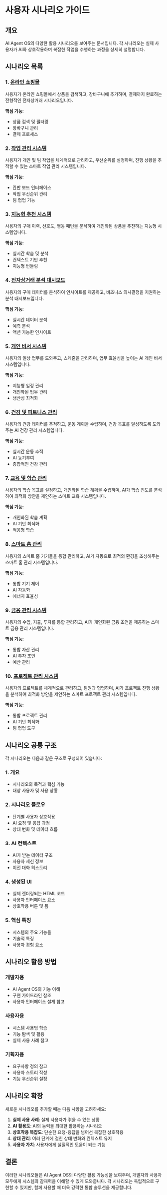 # 사용자 시나리오 가이드

## 개요
AI Agent OS의 다양한 활용 시나리오를 보여주는 문서입니다. 각 시나리오는 실제 사용자가 AI와 상호작용하며 복잡한 작업을 수행하는 과정을 상세히 설명합니다.

## 시나리오 목록

### 1. [온라인 쇼핑몰](./scenario-1-online-shopping.md)
사용자가 온라인 쇼핑몰에서 상품을 검색하고, 장바구니에 추가하며, 결제까지 완료하는 전형적인 전자상거래 시나리오입니다.

**핵심 기능:**
- 상품 검색 및 필터링
- 장바구니 관리
- 결제 프로세스

### 2. [작업 관리 시스템](./scenario-2-task-management.md)
사용자가 개인 및 팀 작업을 체계적으로 관리하고, 우선순위를 설정하며, 진행 상황을 추적할 수 있는 스마트 작업 관리 시스템입니다.

**핵심 기능:**
- 칸반 보드 인터페이스
- 작업 우선순위 관리
- 팀 협업 기능

### 3. [지능형 추천 시스템](./scenario-3-intelligent-recommendation.md)
사용자의 구매 이력, 선호도, 행동 패턴을 분석하여 개인화된 상품을 추천하는 지능형 시스템입니다.

**핵심 기능:**
- 실시간 학습 및 분석
- 컨텍스트 기반 추천
- 지능형 번들링

### 4. [전자상거래 분석 대시보드](./scenario-4-ecommerce-analytics.md)
사용자의 구매 데이터를 분석하여 인사이트를 제공하고, 비즈니스 의사결정을 지원하는 분석 대시보드입니다.

**핵심 기능:**
- 실시간 데이터 분석
- 예측 분석
- 액션 가능한 인사이트

### 5. [개인 비서 시스템](./scenario-5-personal-assistant.md)
사용자의 일상 업무를 도와주고, 스케줄을 관리하며, 업무 효율성을 높이는 AI 개인 비서 시스템입니다.

**핵심 기능:**
- 지능형 일정 관리
- 개인화된 업무 관리
- 생산성 최적화

### 6. [건강 및 피트니스 관리](./scenario-6-health-fitness.md)
사용자의 건강 데이터를 추적하고, 운동 계획을 수립하며, 건강 목표를 달성하도록 도와주는 AI 건강 관리 시스템입니다.

**핵심 기능:**
- 실시간 운동 추적
- AI 동기부여
- 종합적인 건강 관리

### 7. [교육 및 학습 관리](./scenario-7-education-learning.md)
사용자의 학습 목표를 설정하고, 개인화된 학습 계획을 수립하며, AI가 학습 진도를 분석하여 최적화 방안을 제안하는 스마트 교육 시스템입니다.

**핵심 기능:**
- 개인화된 학습 계획
- AI 기반 최적화
- 적응형 학습

### 8. [스마트 홈 관리](./scenario-8-smart-home.md)
사용자의 스마트 홈 기기들을 통합 관리하고, AI가 자동으로 최적의 환경을 조성해주는 스마트 홈 관리 시스템입니다.

**핵심 기능:**
- 통합 기기 제어
- AI 자동화
- 에너지 효율성

### 9. [금융 관리 시스템](./scenario-9-financial-management.md)
사용자의 수입, 지출, 투자를 통합 관리하고, AI가 개인화된 금융 조언을 제공하는 스마트 금융 관리 시스템입니다.

**핵심 기능:**
- 통합 자산 관리
- AI 투자 조언
- 예산 관리

### 10. [프로젝트 관리 시스템](./scenario-10-project-management.md)
사용자의 프로젝트를 체계적으로 관리하고, 팀원과 협업하며, AI가 프로젝트 진행 상황을 분석하여 최적화 방안을 제안하는 스마트 프로젝트 관리 시스템입니다.

**핵심 기능:**
- 통합 프로젝트 관리
- AI 기반 최적화
- 팀 협업 도구

## 시나리오 공통 구조

각 시나리오는 다음과 같은 구조로 구성되어 있습니다:

### 1. 개요
- 시나리오의 목적과 핵심 기능
- 대상 사용자 및 사용 상황

### 2. 시나리오 플로우
- 단계별 사용자 상호작용
- AI 요청 및 응답 과정
- 상태 변화 및 데이터 흐름

### 3. AI 컨텍스트
- AI가 받는 데이터 구조
- 사용자 세션 정보
- 이전 대화 히스토리

### 4. 생성된 UI
- 실제 렌더링되는 HTML 코드
- 사용자 인터페이스 요소
- 상호작용 버튼 및 폼

### 5. 핵심 특징
- 시스템의 주요 기능들
- 기술적 특징
- 사용자 경험 요소

## 시나리오 활용 방법

### 개발자용
- AI Agent OS의 기능 이해
- 구현 가이드라인 참조
- 사용자 인터페이스 설계 참고

### 사용자용
- 시스템 사용법 학습
- 기능 탐색 및 활용
- 실제 사용 사례 참고

### 기획자용
- 요구사항 정의 참고
- 사용자 스토리 작성
- 기능 우선순위 설정

## 시나리오 확장

새로운 시나리오를 추가할 때는 다음 사항을 고려하세요:

1. **실제 사용 사례**: 실제 사용자가 겪을 수 있는 상황
2. **AI 활용도**: AI의 능력을 최대한 활용하는 시나리오
3. **상호작용 복잡도**: 단순한 요청-응답을 넘어선 복잡한 상호작용
4. **상태 관리**: 여러 단계에 걸친 상태 변화와 컨텍스트 유지
5. **사용자 가치**: 사용자에게 실질적인 도움이 되는 기능

## 결론

이러한 시나리오들은 AI Agent OS의 다양한 활용 가능성을 보여주며, 개발자와 사용자 모두에게 시스템의 잠재력을 이해할 수 있게 도와줍니다. 각 시나리오는 독립적으로 구현할 수 있지만, 함께 사용할 때 더욱 강력한 통합 솔루션을 제공합니다.
